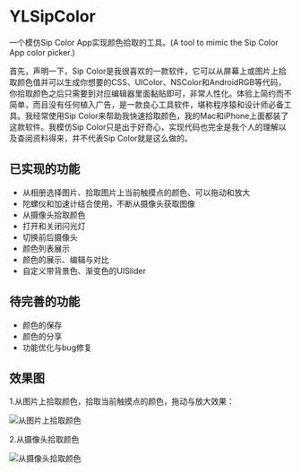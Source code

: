 # YLSipColor

一个模仿Sip Color App实现颜色拾取的工具。(A tool to mimic the Sip Color App color picker.)

首先，声明一下，Sip Color是我很喜欢的一款软件，它可以从屏幕上或图片上拾取颜色值并可以生成你想要的CSS、UIColor、NSColor和AndroidRGB等代码，你拾取颜色之后只需要到对应编辑器里面黏贴即可，非常人性化。体验上简约而不简单，而且没有任何植入广告，是一款良心工具软件，堪称程序猿和设计师必备工具。我经常使用Sip Color来帮助我快速拾取颜色，我的Mac和iPhone上面都装了这款软件。我模仿Sip Color只是出于好奇心，实现代码也完全是我个人的理解以及查阅资料得来，并不代表Sip Color就是这么做的。


## 已实现的功能

- 从相册选择图片、拾取图片上当前触摸点的颜色、可以拖动和放大
- 陀螺仪和加速计结合使用，不断从摄像头获取图像
- 从摄像头拾取颜色
- 打开和关闭闪光灯
- 切换前后摄像头
- 颜色列表展示
- 颜色的展示、编辑与对比
- 自定义带背景色、渐变色的UISlider

## 待完善的功能

- 颜色的保存
- 颜色的分享
- 功能优化与bug修复

## 效果图

1.从图片上拾取颜色，拾取当前触摸点的颜色，拖动与放大效果：

![从图片上拾取颜色](https://github.com/lqcjdx/YLSipColor/blob/master/YLSipColor/preview/picker_color_from_image.gif)

2.从摄像头拾取颜色

![从摄像头拾取颜色](https://github.com/lqcjdx/YLSipColor/blob/master/YLSipColor/preview/pick_color_from_camra.gif)


